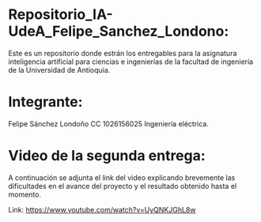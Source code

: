 # Repositorio_IA-UdeA_Felipe_Sanchez_Londono:
Este es un repositorio  donde estrán los entregables para la asignatura inteligencia artificial para ciencias e ingenierías de la facultad de ingeniería de la Universidad de Antioquia.

# Integrante:
Felipe Sánchez Londoño    CC 1026156025      Ingeniería eléctrica.

# Video de la segunda entrega:
A continuación se adjunta el link del video explicando brevemente las dificultades en el avance del proyecto y el resultado obtenido hasta el momento.

Link: https://www.youtube.com/watch?v=UyQNKJGhL8w
